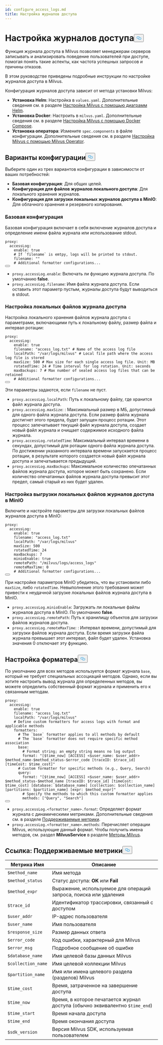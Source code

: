 ```yaml
---
id: configure_access_logs.md
title: Настройка журналов доступа
---
```

<h1 id="Configure-Access-Logs" class="common-anchor-header">Настройка журналов доступа<button data-href="#Configure-Access-Logs" class="anchor-icon" translate="no">
      <svg translate="no"
        aria-hidden="true"
        focusable="false"
        height="20"
        version="1.1"
        viewBox="0 0 16 16"
        width="16"
      >
        <path
          fill="#0092E4"
          fill-rule="evenodd"
          d="M4 9h1v1H4c-1.5 0-3-1.69-3-3.5S2.55 3 4 3h4c1.45 0 3 1.69 3 3.5 0 1.41-.91 2.72-2 3.25V8.59c.58-.45 1-1.27 1-2.09C10 5.22 8.98 4 8 4H4c-.98 0-2 1.22-2 2.5S3 9 4 9zm9-3h-1v1h1c1 0 2 1.22 2 2.5S13.98 12 13 12H9c-.98 0-2-1.22-2-2.5 0-.83.42-1.64 1-2.09V6.25c-1.09.53-2 1.84-2 3.25C6 11.31 7.55 13 9 13h4c1.45 0 3-1.69 3-3.5S14.5 6 13 6z"
        ></path>
      </svg>
    </button></h1><p>Функция журнала доступа в Milvus позволяет менеджерам серверов записывать и анализировать поведение пользователей при доступе, помогая понять такие аспекты, как частота успешных запросов и причины отказов.</p>
<p>В этом руководстве приведены подробные инструкции по настройке журналов доступа в Milvus.</p>
<p>Конфигурация журналов доступа зависит от метода установки Milvus:</p>
<ul>
<li><strong>Установка Helm</strong>: Настройка в <code translate="no">values.yaml</code>. Дополнительные сведения см. в разделе <a href="/docs/ru/configure-helm.md">Настройка Milvus с помощью диаграмм Helm</a>.</li>
<li><strong>Установка Docker</strong>: Настроить в <code translate="no">milvus.yaml</code>. Дополнительные сведения см. в разделе <a href="/docs/ru/configure-docker.md">Настройка Milvus с помощью Docker Compose</a>.</li>
<li><strong>Установка оператора</strong>: Измените <code translate="no">spec.components</code> в файле конфигурации. Дополнительные сведения см. в разделе <a href="/docs/ru/configure_operator.md">Настройка Milvus с помощью Milvus Operator</a>.</li>
</ul>
<h2 id="Configuration-options" class="common-anchor-header">Варианты конфигурации<button data-href="#Configuration-options" class="anchor-icon" translate="no">
      <svg translate="no"
        aria-hidden="true"
        focusable="false"
        height="20"
        version="1.1"
        viewBox="0 0 16 16"
        width="16"
      >
        <path
          fill="#0092E4"
          fill-rule="evenodd"
          d="M4 9h1v1H4c-1.5 0-3-1.69-3-3.5S2.55 3 4 3h4c1.45 0 3 1.69 3 3.5 0 1.41-.91 2.72-2 3.25V8.59c.58-.45 1-1.27 1-2.09C10 5.22 8.98 4 8 4H4c-.98 0-2 1.22-2 2.5S3 9 4 9zm9-3h-1v1h1c1 0 2 1.22 2 2.5S13.98 12 13 12H9c-.98 0-2-1.22-2-2.5 0-.83.42-1.64 1-2.09V6.25c-1.09.53-2 1.84-2 3.25C6 11.31 7.55 13 9 13h4c1.45 0 3-1.69 3-3.5S14.5 6 13 6z"
        ></path>
      </svg>
    </button></h2><p>Выберите один из трех вариантов конфигурации в зависимости от ваших потребностей:</p>
<ul>
<li><strong>Базовая конфигурация</strong>: Для общих целей.</li>
<li><strong>Конфигурация для файлов журналов локального доступа</strong>: Для локального хранения журналов.</li>
<li><strong>Конфигурация для загрузки локальных журналов доступа в MinIO</strong>: Для облачного хранения и резервного копирования.</li>
</ul>
<h3 id="Base-config" class="common-anchor-header">Базовая конфигурация</h3><p>Базовая конфигурация включает в себя включение журналов доступа и определение имени файла журнала или использование stdout.</p>
<pre><code translate="no" class="language-yaml"><span class="hljs-attr">proxy:</span>
  <span class="hljs-attr">accessLog:</span>
    <span class="hljs-attr">enable:</span> <span class="hljs-literal">true</span>
    <span class="hljs-comment"># If `filename` is emtpy, logs will be printed to stdout.</span>
    <span class="hljs-attr">filename:</span> <span class="hljs-string">&quot;&quot;</span>
    <span class="hljs-comment"># Additional formatter configurations...</span>
<button class="copy-code-btn"></button></code></pre>
<ul>
<li><code translate="no">proxy.accessLog.enable</code>: Включать ли функцию журнала доступа. По умолчанию <strong>false</strong>.</li>
<li><code translate="no">proxy.accessLog.filename</code>: Имя файла журнала доступа. Если оставить этот параметр пустым, журналы доступа будут выводиться в stdout.</li>
</ul>
<h3 id="Config-for-local-access-log-files" class="common-anchor-header">Настройка локальных файлов журнала доступа</h3><p>Настройка локального хранения файлов журнала доступа с параметрами, включающими путь к локальному файлу, размер файла и интервал ротации:</p>
<pre><code translate="no" class="language-yaml"><span class="hljs-attr">proxy:</span>
  <span class="hljs-attr">accessLog:</span>
    <span class="hljs-attr">enable:</span> <span class="hljs-literal">true</span>
    <span class="hljs-attr">filename:</span> <span class="hljs-string">&quot;access_log.txt&quot;</span> <span class="hljs-comment"># Name of the access log file</span>
    <span class="hljs-attr">localPath:</span> <span class="hljs-string">&quot;/var/logs/milvus&quot;</span> <span class="hljs-comment"># Local file path where the access log file is stored</span>
    <span class="hljs-attr">maxSize:</span> <span class="hljs-number">500</span> <span class="hljs-comment"># Max size for each single access log file. Unit: MB</span>
    <span class="hljs-attr">rotatedTime:</span> <span class="hljs-number">24</span> <span class="hljs-comment"># Time interval for log rotation. Unit: seconds</span>
    <span class="hljs-attr">maxBackups:</span> <span class="hljs-number">7</span> <span class="hljs-comment"># Max number of sealed access log files that can be retained</span>
    <span class="hljs-comment"># Additional formatter configurations...</span>
<button class="copy-code-btn"></button></code></pre>
<p>Эти параметры задаются, если <code translate="no">filename</code> не пуст.</p>
<ul>
<li><code translate="no">proxy.accessLog.localPath</code>: Путь к локальному файлу, где хранится файл журнала доступа.</li>
<li><code translate="no">proxy.accessLog.maxSize</code>: : Максимальный размер в МБ, допустимый для одного файла журнала доступа. Если размер файла журнала достигнет этого предела, будет запущен процесс ротации. Этот процесс запечатывает текущий файл журнала доступа, создает новый файл журнала и очищает содержимое исходного файла журнала.</li>
<li><code translate="no">proxy.accessLog.rotatedTime</code>: Максимальный интервал времени в секундах, допустимый для ротации одного файла журнала доступа. По достижении указанного интервала времени запускается процесс ротации, в результате которого создается новый файл журнала доступа и запечатывается предыдущий.</li>
<li><code translate="no">proxy.accessLog.maxBackups</code>: Максимальное количество опечатанных файлов журнала доступа, которое может быть сохранено. Если количество опечатанных файлов журнала доступа превысит этот предел, самый старый из них будет удален.</li>
</ul>
<h3 id="Config-for-uploading-local-access-log-files-to-MinIO" class="common-anchor-header">Настройка выгрузки локальных файлов журналов доступа в MinIO</h3><p>Включите и настройте параметры для загрузки локальных файлов журналов доступа в MinIO:</p>
<pre><code translate="no" class="language-yaml"><span class="hljs-attr">proxy:</span>
  <span class="hljs-attr">accessLog:</span>
    <span class="hljs-attr">enable:</span> <span class="hljs-literal">true</span>
    <span class="hljs-attr">filename:</span> <span class="hljs-string">&quot;access_log.txt&quot;</span>
    <span class="hljs-attr">localPath:</span> <span class="hljs-string">&quot;/var/logs/milvus&quot;</span>
    <span class="hljs-attr">maxSize:</span> <span class="hljs-number">500</span>
    <span class="hljs-attr">rotatedTime:</span> <span class="hljs-number">24</span> 
    <span class="hljs-attr">maxBackups:</span> <span class="hljs-number">7</span>
    <span class="hljs-attr">minioEnable:</span> <span class="hljs-literal">true</span>
    <span class="hljs-attr">remotePath:</span> <span class="hljs-string">&quot;/milvus/logs/access_logs&quot;</span>
    <span class="hljs-attr">remoteMaxTime:</span> <span class="hljs-number">0</span>
    <span class="hljs-comment"># Additional formatter configurations...</span>
<button class="copy-code-btn"></button></code></pre>
<p>При настройке параметров MinIO убедитесь, что вы установили либо <code translate="no">maxSize</code>, либо <code translate="no">rotatedTime</code>. Невыполнение этого требования может привести к неудачной загрузке локальных файлов журнала доступа в MinIO.</p>
<ul>
<li><code translate="no">proxy.accessLog.minioEnable</code>: Загружать ли локальные файлы журналов доступа в MinIO. По умолчанию <strong>false</strong>.</li>
<li><code translate="no">proxy.accessLog.remotePath</code>: Путь к хранилищу объектов для загрузки файлов журналов доступа.</li>
<li><code translate="no">proxy.accessLog.remoteMaxTime</code>: : Интервал времени, допустимый для загрузки файлов журнала доступа. Если время загрузки файла журнала превышает этот интервал, файл будет удален. Установка значения 0 отключает эту функцию.</li>
</ul>
<h2 id="Formatter-config" class="common-anchor-header">Настройка форматера<button data-href="#Formatter-config" class="anchor-icon" translate="no">
      <svg translate="no"
        aria-hidden="true"
        focusable="false"
        height="20"
        version="1.1"
        viewBox="0 0 16 16"
        width="16"
      >
        <path
          fill="#0092E4"
          fill-rule="evenodd"
          d="M4 9h1v1H4c-1.5 0-3-1.69-3-3.5S2.55 3 4 3h4c1.45 0 3 1.69 3 3.5 0 1.41-.91 2.72-2 3.25V8.59c.58-.45 1-1.27 1-2.09C10 5.22 8.98 4 8 4H4c-.98 0-2 1.22-2 2.5S3 9 4 9zm9-3h-1v1h1c1 0 2 1.22 2 2.5S13.98 12 13 12H9c-.98 0-2-1.22-2-2.5 0-.83.42-1.64 1-2.09V6.25c-1.09.53-2 1.84-2 3.25C6 11.31 7.55 13 9 13h4c1.45 0 3-1.69 3-3.5S14.5 6 13 6z"
        ></path>
      </svg>
    </button></h2><p>По умолчанию для всех методов используется формат журнала <code translate="no">base</code>, который не требует специальных ассоциаций методов. Однако, если вы хотите настроить вывод журнала для определенных методов, вы можете определить собственный формат журнала и применить его к связанным методам.</p>
<pre><code translate="no" class="language-yaml"><span class="hljs-attr">proxy:</span>
  <span class="hljs-attr">accessLog:</span>
    <span class="hljs-attr">enable:</span> <span class="hljs-literal">true</span>
    <span class="hljs-attr">filename:</span> <span class="hljs-string">&quot;access_log.txt&quot;</span>
    <span class="hljs-attr">localPath:</span> <span class="hljs-string">&quot;/var/logs/milvus&quot;</span>
    <span class="hljs-comment"># Define custom formatters for access logs with format and applicable methods</span>
    <span class="hljs-attr">formatters:</span>
      <span class="hljs-comment"># The `base` formatter applies to all methods by default</span>
      <span class="hljs-comment"># The `base` formatter does not require specific method association</span>
      <span class="hljs-attr">base:</span> 
        <span class="hljs-comment"># Format string; an empty string means no log output</span>
        <span class="hljs-attr">format:</span> <span class="hljs-string">&quot;[$time_now] [ACCESS] &lt;$user_name: $user_addr&gt; $method_name-$method_status-$error_code [traceID: $trace_id] [timeCost: $time_cost]&quot;</span>
      <span class="hljs-comment"># Custom formatter for specific methods (e.g., Query, Search)</span>
      <span class="hljs-attr">query:</span> 
        <span class="hljs-attr">format:</span> <span class="hljs-string">&quot;[$time_now] [ACCESS] &lt;$user_name: $user_addr&gt; $method_status-$method_name [traceID: $trace_id] [timeCost: $time_cost] [database: $database_name] [collection: $collection_name] [partitions: $partition_name] [expr: $method_expr]&quot;</span>
        <span class="hljs-comment"># Specify the methods to which this custom formatter applies</span>
        <span class="hljs-attr">methods:</span> [<span class="hljs-string">&quot;Query&quot;</span>, <span class="hljs-string">&quot;Search&quot;</span>]
<button class="copy-code-btn"></button></code></pre>
<ul>
<li><code translate="no">proxy.accessLog.&lt;formatter_name&gt;.format</code>: Определяет формат журнала с динамическими метриками. Дополнительные сведения см. в разделе <a href="#reference-supported-metrics">Поддерживаемые метрики</a>.</li>
<li><code translate="no">proxy.accessLog.&lt;formatter_name&gt;.methods</code>: Перечисляет операции Milvus, использующие данный формат. Чтобы получить имена методов, см. раздел <strong>MilvusService</strong> в разделе <a href="https://github.com/milvus-io/milvus-proto/blob/master/proto/milvus.proto">Методы Milvus</a>.</li>
</ul>
<h2 id="Reference-Supported-metrics" class="common-anchor-header">Ссылка: Поддерживаемые метрики<button data-href="#Reference-Supported-metrics" class="anchor-icon" translate="no">
      <svg translate="no"
        aria-hidden="true"
        focusable="false"
        height="20"
        version="1.1"
        viewBox="0 0 16 16"
        width="16"
      >
        <path
          fill="#0092E4"
          fill-rule="evenodd"
          d="M4 9h1v1H4c-1.5 0-3-1.69-3-3.5S2.55 3 4 3h4c1.45 0 3 1.69 3 3.5 0 1.41-.91 2.72-2 3.25V8.59c.58-.45 1-1.27 1-2.09C10 5.22 8.98 4 8 4H4c-.98 0-2 1.22-2 2.5S3 9 4 9zm9-3h-1v1h1c1 0 2 1.22 2 2.5S13.98 12 13 12H9c-.98 0-2-1.22-2-2.5 0-.83.42-1.64 1-2.09V6.25c-1.09.53-2 1.84-2 3.25C6 11.31 7.55 13 9 13h4c1.45 0 3-1.69 3-3.5S14.5 6 13 6z"
        ></path>
      </svg>
    </button></h2><table>
<thead>
<tr><th>Метрика Имя</th><th>Описание</th></tr>
</thead>
<tbody>
<tr><td><code translate="no">$method_name</code></td><td>Имя метода</td></tr>
<tr><td><code translate="no">$method_status</code></td><td>Статус доступа: <strong>OK</strong> или <strong>Fail</strong></td></tr>
<tr><td><code translate="no">$method_expr</code></td><td>Выражение, используемое для операций запроса, поиска или удаления</td></tr>
<tr><td><code translate="no">$trace_id</code></td><td>Идентификатор трассировки, связанный с доступом</td></tr>
<tr><td><code translate="no">$user_addr</code></td><td>IP-адрес пользователя</td></tr>
<tr><td><code translate="no">$user_name</code></td><td>Имя пользователя</td></tr>
<tr><td><code translate="no">$response_size</code></td><td>Размер данных ответа</td></tr>
<tr><td><code translate="no">$error_code</code></td><td>Код ошибки, характерный для Milvus</td></tr>
<tr><td><code translate="no">$error_msg</code></td><td>Подробное сообщение об ошибке</td></tr>
<tr><td><code translate="no">$database_name</code></td><td>Имя целевой базы данных Milvus</td></tr>
<tr><td><code translate="no">$collection_name</code></td><td>Имя целевой коллекции Milvus</td></tr>
<tr><td><code translate="no">$partition_name</code></td><td>Имя или имена целевого раздела (разделов) Milvus</td></tr>
<tr><td><code translate="no">$time_cost</code></td><td>Время, затраченное на завершение доступа</td></tr>
<tr><td><code translate="no">$time_now</code></td><td>Время, в которое печатается журнал доступа (обычно эквивалентно <code translate="no">$time_end</code>)</td></tr>
<tr><td><code translate="no">$time_start</code></td><td>Время начала доступа</td></tr>
<tr><td><code translate="no">$time_end</code></td><td>Время окончания доступа</td></tr>
<tr><td><code translate="no">$sdk_version</code></td><td>Версия Milvus SDK, используемая пользователем</td></tr>
</tbody>
</table>
